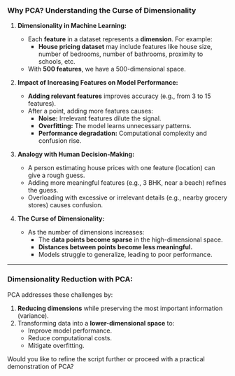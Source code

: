 ### **Why PCA? Understanding the Curse of Dimensionality**

1. **Dimensionality in Machine Learning:**
   - Each **feature** in a dataset represents a **dimension**. For example:
     - **House pricing dataset** may include features like house size, number of bedrooms, number of bathrooms, proximity to schools, etc.
   - With **500 features**, we have a 500-dimensional space.

2. **Impact of Increasing Features on Model Performance:**
   - **Adding relevant features** improves accuracy (e.g., from 3 to 15 features).
   - After a point, adding more features causes:
     - **Noise:** Irrelevant features dilute the signal.
     - **Overfitting:** The model learns unnecessary patterns.
     - **Performance degradation:** Computational complexity and confusion rise.

3. **Analogy with Human Decision-Making:**
   - A person estimating house prices with one feature (location) can give a rough guess.
   - Adding more meaningful features (e.g., 3 BHK, near a beach) refines the guess.
   - Overloading with excessive or irrelevant details (e.g., nearby grocery stores) causes confusion.

4. **The Curse of Dimensionality:**
   - As the number of dimensions increases:
     - The **data points become sparse** in the high-dimensional space.
     - **Distances between points become less meaningful.**
     - Models struggle to generalize, leading to poor performance.

---

### **Dimensionality Reduction with PCA:**

PCA addresses these challenges by:

1. **Reducing dimensions** while preserving the most important information (variance).
2. Transforming data into a **lower-dimensional space** to:
   - Improve model performance.
   - Reduce computational costs.
   - Mitigate overfitting.

Would you like to refine the script further or proceed with a practical demonstration of PCA?
